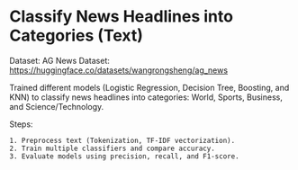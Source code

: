 # Classify News Headlines into Categories (Text)


Dataset: AG News Dataset: https://huggingface.co/datasets/wangrongsheng/ag_news

Trained different models (Logistic Regression, Decision Tree, Boosting, and KNN) to classify
news headlines into categories: World, Sports, Business, and Science/Technology.

Steps:

    1. Preprocess text (Tokenization, TF-IDF vectorization).
    2. Train multiple classifiers and compare accuracy.
    3. Evaluate models using precision, recall, and F1-score.
